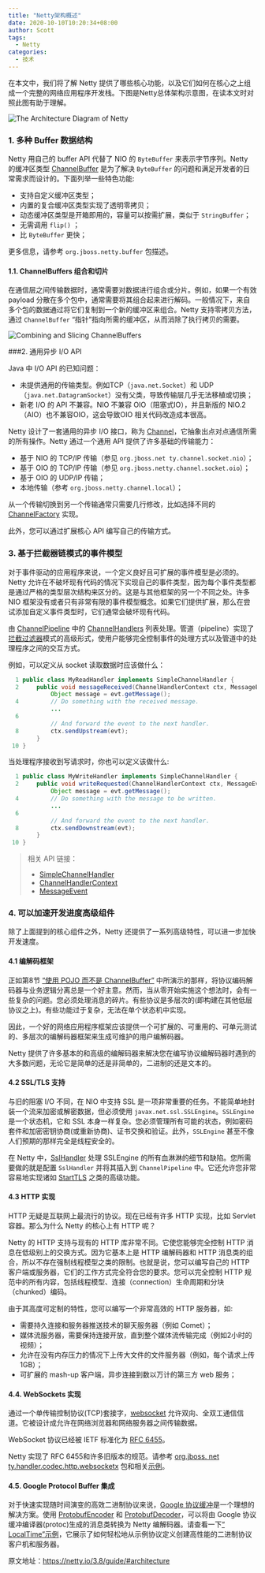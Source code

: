 ```yaml
---
title: "Netty架构概述"
date: 2020-10-10T10:20:34+08:00
author: Scott
tags:
  - Netty
categories:
  - 技术
---
```


在本文中，我们将了解 Netty 提供了哪些核心功能，以及它们如何在核心之上组成一个完整的网络应用程序开发栈。下图是Netty总体架构示意图，在读本文时对照此图有助于理解。

![The Architecture Diagram of Netty](https://blog-1252438081.cos.ap-shanghai.myqcloud.com/img/architecture.png)

### 1. 多种 Buffer 数据结构

Netty 用自己的 buffer API 代替了 NIO 的 `ByteBuffer` 来表示字节序列。Netty 的缓冲区类型 [ChannelBuffer](http://static.netty.io/3.5/api/org/jboss/netty/buffer/ChannelBuffer.html) 是为了解决 `ByteBuffer` 的问题和满足开发者的日常需求而设计的。下面列举一些特色功能:

* 支持自定义缓冲区类型；
* 内置的复合缓冲区类型实现了透明零拷贝；
* 动态缓冲区类型是开箱即用的，容量可以按需扩展，类似于 `StringBuffer`；
* 无需调用 `flip()` ；
* 比 `ByteBuffer` 更快；

更多信息，请参考 `org.jboss.netty.buffer` 包描述。

#### 1.1. ChannelBuffers 组合和切片

在通信层之间传输数据时，通常需要对数据进行组合或分片。例如，如果一个有效 payload 分散在多个包中，通常需要将其组合起来进行解码。一般情况下，来自多个包的数据通过将它们复制到一个新的缓冲区来组合。Netty 支持零拷贝方法，通过 `ChannelBuffer` “指针”指向所需的缓冲区，从而消除了执行拷贝的需要。

![Combining and Slicing ChannelBuffers](https://blog-1252438081.cos.ap-shanghai.myqcloud.com/img/combine-slice-buffer.png)

###2.  通用异步 I/O API

Java 中 I/O API 的已知问题：

* 未提供通用的传输类型。例如TCP（`java.net.Socket`）和 UDP（`java.net.DatagramSocket`）没有父类，导致传输层几乎无法移植或切换；
* 新老 I/O 的 API 不兼容。NIO 不兼容 OIO（阻塞式IO），并且新版的 NIO.2（AIO）也不兼容OIO，这会导致OIO 相关代码改造成本很高。

Netty 设计了一套通用的异步 I/O 接口，称为 [Channel](http://static.netty.io/3.5/api/org/jboss/netty/channel/Channel.html)，它抽象出点对点通信所需的所有操作。Netty 通过一个通用 API 提供了许多基础的传输能力：

* 基于 NIO 的 TCP/IP 传输（参见 `org.jboss.net ty.channel.socket.nio`）；
* 基于 OIO 的 TCP/IP 传输（参见 `org.jboss.netty.channel.socket.oio`）；
* 基于 OIO 的 UDP/IP 传输；
* 本地传输（参考 `org.jboss.netty.channel.local`）；

从一个传输切换到另一个传输通常只需要几行修改，比如选择不同的 [ChannelFactory](http://static.netty.io/3.5/api/org/jboss/netty/channel/ChannelFactory.html) 实现。

此外，您可以通过扩展核心 API 编写自己的传输方式。

### 3. 基于拦截器链模式的事件模型

对于事件驱动的应用程序来说，一个定义良好且可扩展的事件模型是必须的。Netty 允许在不破坏现有代码的情况下实现自己的事件类型，因为每个事件类型都是通过严格的类型层次结构来区分的。这是与其他框架的另一个不同之处。许多 NIO 框架没有或者只有非常有限的事件模型概念。如果它们提供扩展，那么在尝试添加自定义事件类型时，它们通常会破坏现有代码。

 由 [ChannelPipeline](http://static.netty.io/3.5/api/org/jboss/netty/channel/ChannelHandler.html) 中的 [ChannelHandlers](http://static.netty.io/3.5/api/org/jboss/netty/channel/ChannelPipeline.html) 列表处理。管道（pipeline）实现了[拦截过滤器](http://java.sun.com/blueprints/corej2eepatterns/Patterns/InterceptingFilter.html)模式的高级形式，使用户能够完全控制事件的处理方式以及管道中的处理程序之间的交互方式。

例如，可以定义从 socket 读取数据时应该做什么：

```java
  1 public class MyReadHandler implements SimpleChannelHandler {
  2     public void messageReceived(ChannelHandlerContext ctx, MessageEvent evt) {
            Object message = evt.getMessage();
  4         // Do something with the received message.
            ...
  6 
            // And forward the event to the next handler.
  8         ctx.sendUpstream(evt);
        }
 10 }
```

当处理程序接收到写请求时，你也可以定义该做什么:

```java
  1 public class MyWriteHandler implements SimpleChannelHandler {
  2     public void writeRequested(ChannelHandlerContext ctx, MessageEvent evt) {
            Object message = evt.getMessage();
  4         // Do something with the message to be written.
            ...
  6 
            // And forward the event to the next handler.
  8         ctx.sendDownstream(evt);
        }
 10 }
```
> 相关 API 链接：
> * [SimpleChannelHandler](http://static.netty.io/3.5/api/org/jboss/netty/channel/SimpleChannelHandler.html)
> * [ChannelHandlerContext](http://static.netty.io/3.5/api/org/jboss/netty/channel/ChannelHandlerContext.html)
> * [MessageEvent](http://static.netty.io/3.5/api/org/jboss/netty/channel/MessageEvent.html)

### 4. 可以加速开发进度高级组件

除了上面提到的核心组件之外，Netty 还提供了一系列高级特性，可以进一步加快开发速度。

#### 4.1 编解码框架

正如第8节 [“使用 POJO 而不是 ChannelBuffer”](https://netty.io/3.8/guide/#start.pojo) 中所演示的那样，将协议编码解码器与业务逻辑分离总是一个好主意。然而，当从零开始实施这个想法时，会有一些复杂的问题。您必须处理消息的碎片。有些协议是多层次的(即构建在其他低层协议之上)。有些功能过于复杂，无法在单个状态机中实现。

因此，一个好的网络应用程序框架应该提供一个可扩展的、可重用的、可单元测试的、多层次的编解码器框架来生成可维护的用户编解码器。

Netty 提供了许多基本的和高级的编解码器来解决您在编写协议编解码器时遇到的大多数问题，无论它是简单的还是非简单的，二进制的还是文本的。

#### 4.2 SSL/TLS 支持

与旧的阻塞 I/O 不同，在 NIO 中支持 SSL 是一项非常重要的任务。不能简单地封装一个流来加密或解密数据，但必须使用 `javax.net.ssl.SSLEngine`。`SSLEngine` 是一个状态机，它和 SSL 本身一样复杂。您必须管理所有可能的状态，例如密码套件和加密密钥协商(或重新协商)、证书交换和验证。此外，`SSLEngine` 甚至不像人们预期的那样完全是线程安全的。 

在 Netty 中，[SslHandler](http://static.netty.io/3.5/api/org/jboss/netty/handler/ssl/SslHandler.html) 处理 SSLEngine 的所有血淋淋的细节和缺陷。您所需要做的就是配置 `SslHandler` 并将其插入到 `ChannelPipeline` 中。它还允许您非常容易地实现诸如 [StartTLS](https://en.wikipedia.org/wiki/Starttls) 之类的高级功能。

#### 4.3 HTTP 实现

HTTP 无疑是互联网上最流行的协议。现在已经有许多 HTTP 实现，比如 Servlet 容器。那么为什么 Netty 的核心上有 HTTP 呢？

Netty 的 HTTP 支持与现有的 HTTP 库非常不同。它使您能够完全控制 HTTP 消息在低级别上的交换方式。因为它基本上是 HTTP 编解码器和 HTTP 消息类的组合，所以不存在强制线程模型之类的限制。也就是说，您可以编写自己的 HTTP 客户端或服务器，它们的工作方式完全符合您的要求。您可以完全控制 HTTP 规范中的所有内容，包括线程模型、连接（connection）生命周期和分块（chunked）编码。

由于其高度可定制的特性，您可以编写一个非常高效的 HTTP 服务器，如:

* 需要持久连接和服务器推送技术的聊天服务器（例如 Comet）；
* 媒体流服务器，需要保持连接开放，直到整个媒体流传输完成（例如2小时的视频）；
* 允许在没有内存压力的情况下上传大文件的文件服务器（例如，每个请求上传 1GB）；
* 可扩展的 mash-up 客户端，异步连接到数以万计的第三方 web 服务；

#### 4.4. WebSockets 实现

通过一个单传输控制协议(TCP)套接字，[websocket](https://en.wikipedia.org/wiki/WebSockets) 允许双向、全双工通信信道。它被设计成允许在网络浏览器和网络服务器之间传输数据。

WebSocket 协议已经被 IETF 标准化为 [RFC 6455](https://tools.ietf.org/html/rfc6455)。

Netty 实现了 RFC 6455和许多旧版本的规范。请参考 [org.jboss. net ty.handler.codec.http.websocketx](http://static.netty.io/3.5/api/org/jboss/netty/handler/codec/http/websocketx/package-summary#package_description) 包和相关[示例](http://static.netty.io/3.5/xref/org/jboss/netty/example/http/websocketx/server/package-summary.html)。

#### 4.5. Google Protocol Buffer 集成

对于快速实现随时间演变的高效二进制协议来说，[Google 协议缓冲](https://code.google.com/apis/protocolbuffers/docs/overview.html)是一个理想的解决方案。使用 [ProtobufEncoder](http://static.netty.io/3.5/api/org/jboss/netty/handler/codec/protobuf/ProtobufEncoder.html) 和 [ProtobufDecoder](http://static.netty.io/3.5/api/org/jboss/netty/handler/codec/protobuf/ProtobufDecoder.html)，可以将由 Google 协议缓冲编译器(protoc)生成的消息类转换为 Netty 编解码器。请查看一下[“ LocalTime”示例](http://static.netty.io/3.5/xref/org/jboss/netty/example/localtime/package-summary.html)，它展示了如何轻松地从示例协议定义创建高性能的二进制协议客户机和服务器。

原文地址：https://netty.io/3.8/guide/#architecture